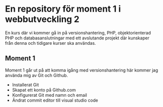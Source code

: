 # En repository för moment 1 i webbutveckling 2

En kurs där vi kommer gå in på versionshantering, PHP, objektorienterad PHP och databasanslutningar med ett avslutande projekt där kunskaper från denna och tidigare kurser ska användas.

## Moment 1

Moment 1 går ut på att komma igång med versionshantering här kommer jag
använda mig av Git och Github. 

- Installerat Git
- Skapat ett konto på Github.com
- Konfigurerat Git med namn och email
- Ändrat commit editor till visual studio code
